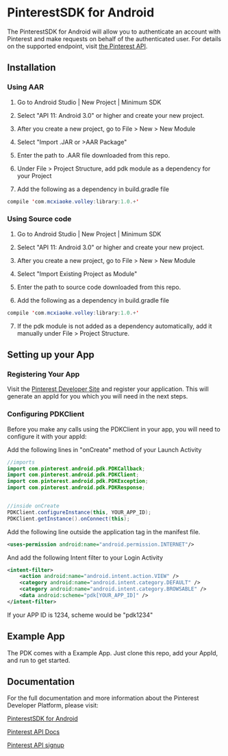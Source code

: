 # PinterestSDK for Android

The PinterestSDK for Android will allow you to authenticate an account with Pinterest and make requests on behalf of the authenticated user. For details on the supported endpoint, visit [the Pinterest API](https://developers.pinterest.com/docs/api/overview/).

## Installation

### Using AAR

1. Go to Android Studio | New Project | Minimum SDK

2. Select "API 11: Android 3.0" or higher and create your new project.

3. After you create a new project, go to File > New > New Module

4. Select "Import .JAR or >AAR Package"

5. Enter the path to .AAR file downloaded from this repo.

6. Under File > Project Structure, add pdk module as a dependency for your Project

7. Add the following as a dependency in build.gradle file

```java
compile 'com.mcxiaoke.volley:library:1.0.+'
```

### Using Source code

1. Go to Android Studio | New Project | Minimum SDK

2. Select "API 11: Android 3.0" or higher and create your new project.

3. After you create a new project, go to File > New > New Module

4. Select "Import Existing Project as Module"

5. Enter the path to source code downloaded from this repo.

6. Add the following as a dependency in build.gradle file

```java
compile 'com.mcxiaoke.volley:library:1.0.+'
```
7. If the pdk module is not added as a dependency automatically, add it manually under File > Project Structure.

## Setting up your App 

### Registering Your App
Visit the [Pinterest Developer Site](https://developers.pinterest.com/apps/) and register your application. This will generate an appId for you which you will need in the next steps.

### Configuring PDKClient
Before you make any calls using the PDKClient in your app, you will need to configure it with your appId: 

Add the following lines in "onCreate" method of your Launch Activity

```java
//imports
import com.pinterest.android.pdk.PDKCallback;
import com.pinterest.android.pdk.PDKClient;
import com.pinterest.android.pdk.PDKException;
import com.pinterest.android.pdk.PDKResponse;


//inside onCreate
PDKClient.configureInstance(this, YOUR_APP_ID);
PDKClient.getInstance().onConnect(this);
```

Add the following line outside the application tag in the manifest file.

```xml
<uses-permission android:name="android.permission.INTERNET"/>
```

And add the following Intent filter to your Login Activity

```xml
<intent-filter>
    <action android:name="android.intent.action.VIEW" />
    <category android:name="android.intent.category.DEFAULT" />
    <category android:name="android.intent.category.BROWSABLE" />
    <data android:scheme="pdk[YOUR_APP_ID]" />
</intent-filter>
```

If your APP ID is 1234, scheme would be "pdk1234"


## Example App

The PDK comes with a Example App. Just clone this repo, add your AppId, and run to get started. 

## Documentation

For the full documentation and more information about the Pinterest Developer Platform, please visit: 

[PinterestSDK for Android](https://developers.pinterest.com/docs/sdks/android/)

[Pinterest API Docs](https://developers.pinterest.com/docs/getting-started/)

[Pinterest API signup](https://developers.pinterest.com/apps/)
